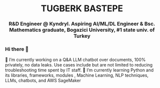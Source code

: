 <h1 align="center">TUGBERK BASTEPE</h1>
<h3 align="center"><span color="blue"> R&D Engineer @ Kyndryl. Aspiring AI/ML/DL Engineer & </span> Bsc. Mathematics graduate, Bogazici University, #1 state univ. of Turkey</h3>

### Hi there 👋
🔭 I’m currently working on a Q&A LLM chatbot over documents, 100% privately, no data leaks. Use cases include but are not limited to reducing troubleshooting time spent by IT staff.
🌱 I’m currently learning Python and its libraries, frameworks, modules , Machine Learning, NLP techniques, LLMs, chatbots, and AWS SageMaker

<!--
**tugberkbastepe/tugberkbastepe** is a ✨ _special_ ✨ repository because its `README.md` (this file) appears on your GitHub profile.

Here are some ideas to get you started:

- 🔭 I’m currently working on a Q&A LLM chatbot over documents, 100% privately, no data leaks 
- 🌱 I’m currently learning Python, NLP, AWS SageMaker
- 👯 I’m looking to collaborate on ...
- 🤔 I’m looking for help with ...
- 💬 Ask me about ...
- 📫 How to reach me: ...
- 😄 Pronouns: ...
- ⚡ Fun fact: ...
-->
